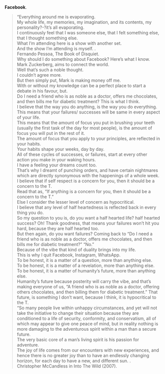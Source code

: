 **Facebook**.  
> “Everything around me is evaporating.  
My whole life, my memories, my imagination, and its contents, my personality?-?it’s all evaporating.  
I continuously feel that I was someone else, that I felt something else, that I thought something else.  
What I’m attending here is a show with another set.  
And the show I’m attending is myself.  .  
> Fernando Pessoa, The Book of Disquiet.  
Why should I do something about Facebook?
Here’s what I know.  
Mark Zuckerberg, aims to connect the world.  
Well that’s such a noble thought.  
I couldn’t agree more.  
But then simply put, Mark is making money off me.  
With or without my knowledge can be a perfect place to start a debate in his favour, but.  
Do I need a friend who is as noble as a doctor, offers me chocolates, and then bills me for diabetic treatment?
This is what I think.  
I believe that the way you do anything, is the way you do everything.  
This means that your failures/ successes will be same in every aspect of your life.  
This means that the amount of focus you put in brushing your teeth (usually the first task of the day for most people), is the amount of focus you will put in the rest of it.  
The amount of focus that you apply to your principles, are reflected in your habits.  
Your habits shape your weeks, day by day.  
All of these cycles of successes, or failures, start at every other action you make in your waking hours.  
I have a feeling your dreams count too.  
That’s why I dreamt of punching orders, and have certain nightmares which are directly synonymous with the happenings of a whole week.  
I believe that if self respect is a concern for you, then it should be a concern to the T.  
Read that as, “If anything is a concern for you, then it should be a concern to the T.”  
Else I consider the lesser level of concern as hypocritical.  
I believe that any level of half heartedness is reflected back in every thing you do.  
So my question to you is, do you want a half hearted life? half hearted success? Oh! Thank goodness, that means your failures won’t hit you hard, because they are half hearted too.  
But then again, do you want failures? Coming back to “Do I need a friend who is as noble as a doctor, offers me chocolates, and then bills me for diabetic treatment?”
“No.”  
Because of the vibe that kind of duality brings into my life.  
This is why I quit Facebook, Instagram, WhatsApp.  
To be honest, it is a matter of a question, more than anything else.  
To be honest, it is a matter of a revelation, more than anything else.  
To be honest, it is a matter of humanity’s future, more than anything else.  
Humanity’s future because posterity will carry the vibe, and that’s making everyone of us, “A friend who is as noble as a doctor, offering others chocolates, and then billing them for diabetic treatment.”   That future, is something I don’t want, because I think, it is hypocritical to the T.  
> “So many people live within unhappy circumstances, and yet will not take the initiative to change their situation because they are conditioned to a life of security, conformity, and conservatism, all of which may appear to give one peace of mind, but in reality nothing is more damaging to the adventurous spirit within a man than a secure future.  
The very basic core of a man’s living spirit is his passion for adventure.  
The joy of life comes from our encounters with new experiences, and hence there is no greater joy than to have an endlessly changing horizon, for each day to have a new, and different sun.  .  
> Christopher McCandless in Into The Wild (2007).  

